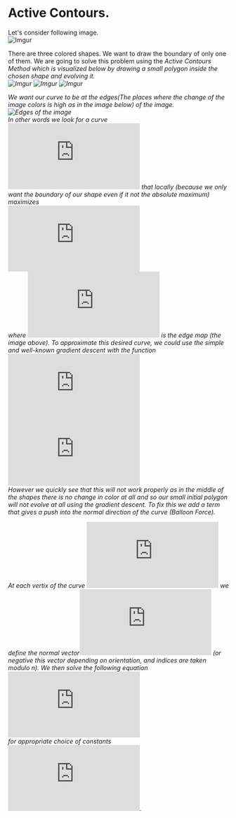 # Active Contours.
Let's consider following image.<br>
![Imgur](https://i.imgur.com/NprbwMm.png)<br>

There are three colored shapes. We want to draw the boundary of only one of them. We are going to solve this problem using the <i>Active Contours Method<i/> which is visualized below by drawing a small polygon inside the chosen shape and <i>evolving<i/> it.<br>
![Imgur](https://i.imgur.com/3o2u3mG.gif)
![Imgur](https://i.imgur.com/ZEE3uon.gif)
![Imgur](https://i.imgur.com/CyrZhW1.gif)<br>

We want our curve to be at the <i>edges<i/>(The places where the change of the image colors is high as in the image below) of the image.<br>
![Edges of the image](https://i.imgur.com/t5FGmJ1.png)<br>
In other words we look for a curve ![](https://latex.codecogs.com/svg.latex?u%3D%5C%7B%28x_1%2Cy_1%29%2C%28x_2%2Cy_2%29%2C...%2C%28x_n%2Cy_n%29%5C%7D) that <i>locally<i/> (because we only want the boundary of our shape even if it not the absolute maximum) maximizes<br>
![](https://latex.codecogs.com/svg.latex?L%3D%5Csum_%7Bi%3D1%7D%5En%5Ctextup%7BE%7D%28x_i%2Cy_i%29)<br>
where ![](https://latex.codecogs.com/svg.latex?%5Ctextup%7BE%7D) is the edge map (the image above). To approximate this desired curve, we could use the simple and well-known <i>gradient descent<i/> with the function ![](https://latex.codecogs.com/svg.latex?-L)<br>
![](https://latex.codecogs.com/svg.latex?u_%7Bk&plus;1%7D%3Du_k&plus;%5Calpha%5Cnabla%20L)<br>
However we quickly see that this will not work properly as in the middle of the shapes there is no change in color at all and so our small initial polygon will not evolve at all using the gradient descent. To fix this we add a term that gives a push into the normal direction of the curve (<i>Balloon Force<i/>).<br>
  
At each vertix of the curve ![](https://latex.codecogs.com/svg.latex?u%3D%5C%7B%28x_1%2Cy_1%29%2C%28x_2%2Cy_2%29%2C...%2C%28x_n%2Cy_n%29%5C%7D) we define the normal vector![](https://latex.codecogs.com/svg.latex?N_i%20%3D%20%28y_%7Bi-1%7D-y_%7Bi+1%7D%2Cx_%7Bi&plus;1%7D-x_%7Bi-1%7D%29) (or negative this vector depending on orientation, and indices are taken modulo n). We then solve the following equation<br>
![](https://latex.codecogs.com/svg.latex?u_%7Bk&plus;1%7D%3Du_k&plus;%5Calpha%5Cnabla%20L%20&plus;%5Cbeta%20N)<br>
for appropriate choice of constants ![](https://latex.codecogs.com/svg.latex?%5Calpha%2C%20%5Cbeta).

